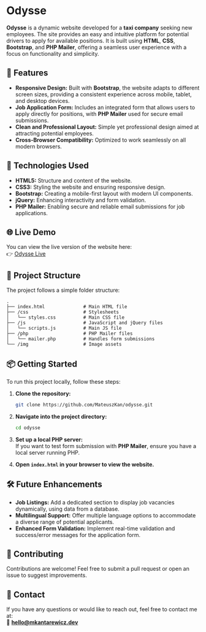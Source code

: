 # Odysse

**Odysse** is a dynamic website developed for a **taxi company** seeking new employees. The site provides an easy and intuitive platform for potential drivers to apply for available positions. It is built using **HTML**, **CSS**, **Bootstrap**, and **PHP Mailer**, offering a seamless user experience with a focus on functionality and simplicity.

## 📝 Features

- **Responsive Design:** Built with **Bootstrap**, the website adapts to different screen sizes, providing a consistent experience across mobile, tablet, and desktop devices.
- **Job Application Form:** Includes an integrated form that allows users to apply directly for positions, with **PHP Mailer** used for secure email submissions.
- **Clean and Professional Layout:** Simple yet professional design aimed at attracting potential employees.
- **Cross-Browser Compatibility:** Optimized to work seamlessly on all modern browsers.

## 🚀 Technologies Used

- **HTML5:** Structure and content of the website.
- **CSS3:** Styling the website and ensuring responsive design.
- **Bootstrap:** Creating a mobile-first layout with modern UI components.
- **jQuery:** Enhancing interactivity and form validation.
- **PHP Mailer:** Enabling secure and reliable email submissions for job applications.

## 🌐 Live Demo

You can view the live version of the website here:  
👉 [Odysse Live](https://mateuszkan.github.io/odysse/)

## 📂 Project Structure

The project follows a simple folder structure:

```
.
├── index.html              # Main HTML file
├── /css                    # Stylesheets
│   └── styles.css          # Main CSS file
├── /js                     # JavaScript and jQuery files
│   └── scripts.js          # Main JS file
├── /php                    # PHP Mailer files
│   └── mailer.php          # Handles form submissions
└── /img                    # Image assets
```

## 📦 Getting Started

To run this project locally, follow these steps:

1. **Clone the repository:**

   ```bash
   git clone https://github.com/MateuszKan/odysse.git
   ```

2. **Navigate into the project directory:**

   ```bash
   cd odysse
   ```

3. **Set up a local PHP server:**  
   If you want to test form submission with **PHP Mailer**, ensure you have a local server running PHP.

4. **Open `index.html` in your browser to view the website.**

## 🛠️ Future Enhancements

- **Job Listings:** Add a dedicated section to display job vacancies dynamically, using data from a database.
- **Multilingual Support:** Offer multiple language options to accommodate a diverse range of potential applicants.
- **Enhanced Form Validation:** Implement real-time validation and success/error messages for the application form.

## 🤝 Contributing

Contributions are welcome! Feel free to submit a pull request or open an issue to suggest improvements.

## 📧 Contact

If you have any questions or would like to reach out, feel free to contact me at:  
📧 **[hello@mkantarewicz.dev](mailto:hello@mkantarewicz.dev)**
